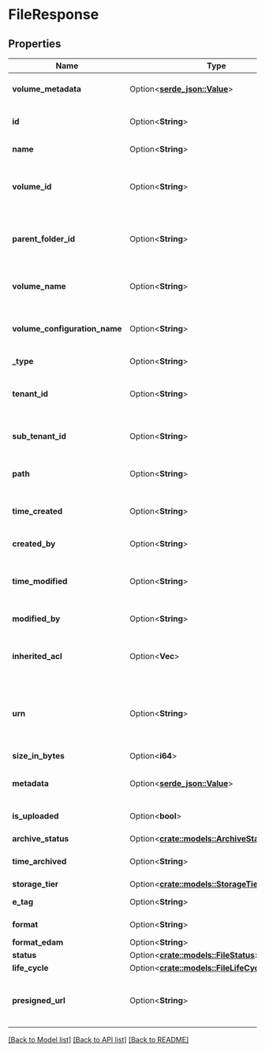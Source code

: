 # FileResponse

## Properties

Name | Type | Description | Notes
------------ | ------------- | ------------- | -------------
**volume_metadata** | Option<[**serde_json::Value**](.md)> | Metadata about this file's volume | [optional]
**id** | Option<**String**> | A unique identifier for this File | [optional]
**name** | Option<**String**> | The name of this File | [optional]
**volume_id** | Option<**String**> | The unique identifier of the volume where the file resides | [optional]
**parent_folder_id** | Option<**String**> | The unique identifier of the folder where the file resides | [optional]
**volume_name** | Option<**String**> | The name of the volume where the file resides | [optional]
**volume_configuration_name** | Option<**String**> | The name of the volume configuration (BYOB only) | [optional]
**_type** | Option<**String**> | The type of the File | [optional]
**tenant_id** | Option<**String**> | The unique identifier for this File's Tenant | [optional]
**sub_tenant_id** | Option<**String**> | The unique identifier for this File's Sub Tenant | [optional]
**path** | Option<**String**> | The (GDS) path to this File | [optional]
**time_created** | Option<**String**> | The date & time this File was created, in GDS | [optional]
**created_by** | Option<**String**> | The creator of this File | [optional]
**time_modified** | Option<**String**> | The date & time this File was updated, in GDS | [optional]
**modified_by** | Option<**String**> | The updator of this File | [optional]
**inherited_acl** | Option<**Vec<String>**> | The inherited list of Id(s) that have access to this File | [optional]
**urn** | Option<**String**> | The Universal Resource Name, unique to this File | [optional]
**size_in_bytes** | Option<**i64**> | The File's Size in bytes | [optional]
**metadata** | Option<[**serde_json::Value**](.md)> | Metadata about this File | [optional]
**is_uploaded** | Option<**bool**> | The current upload state of the File | [optional]
**archive_status** | Option<[**crate::models::ArchiveStatuses**](ArchiveStatuses.md)> |  | [optional]
**time_archived** | Option<**String**> | The date & time this File was archived | [optional]
**storage_tier** | Option<[**crate::models::StorageTier**](StorageTier.md)> |  | [optional]
**e_tag** | Option<**String**> | The File's ETag | [optional]
**format** | Option<**String**> | The File's Format | [optional]
**format_edam** | Option<**String**> |  | [optional]
**status** | Option<[**crate::models::FileStatus**](FileStatus.md)> |  | [optional]
**life_cycle** | Option<[**crate::models::FileLifeCycleSettings**](FileLifeCycleSettings.md)> |  | [optional]
**presigned_url** | Option<**String**> | The presigned Url allowing access to this File | [optional]

[[Back to Model list]](../README.md#documentation-for-models) [[Back to API list]](../README.md#documentation-for-api-endpoints) [[Back to README]](../README.md)


